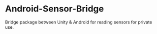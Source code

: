 # Android-Sensor-Bridge
Bridge package between Unity &amp; Android for reading sensors for private use.
